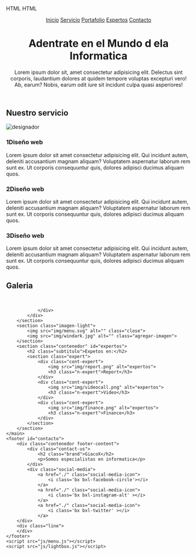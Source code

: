 
HTML
HTML

<!DOCTYPE html>
<html lang="en">
<head>
    <meta charset="UTF-8">
    <meta http-equiv="X-UA-Compatible" content="IE=edge">
    <meta name="viewport" content="width=device-width, initial-scale=1.0">
    <title>Proyecto 1</title>
    <link href='https://unpkg.com/boxicons@2.1.4/css/boxicons.min.css' rel='stylesheet'>
    <link rel="stylesheet" href="css/estilos.css">
    <link rel="preconnect" href="https://fonts.googleapis.com">
<link rel="preconnect" href="https://fonts.gstatic.com" crossorigin>
<link href="https://fonts.googleapis.com/css2?family=Montserrat:wght@100;400;500&display=swap" rel="stylesheet">
</head>
<body>
    <header class="header" id="inicio">
        <img src="img/hamburguesa.svg" alt="" class="hamburguer">
        <nav class="menu-navegacion">
            <a href="#inicio">Inicio</a>
            <a href="#servicio">Servicio</a>
            <a href="#portafolio">Portafolio</a>
            <a href="#expertos">Expertos</a>
            <a href="#contacto">Contacto</a>
        </nav>
        <div class="contenedor head">
            <h1 class="titulo">Adentrate en el Mundo d ela Informatica</h1>
            <p class="copy">Lorem ipsum dolor sit, amet consectetur adipisicing elit. Delectus sint corporis, laudantium dolores at quidem tempore voluptas excepturi vero! Ab, earum? Nobis, earum odit iure sit incidunt culpa quasi asperiores!</p>
        </div>
    </header>
    <main>
        <section class="services contenedor" id="servicio">
            <h2 class="subtitulo">Nuestro servicio</h2>
            <div class="contenedor-servicio">
                <img src="img/designer.png" alt="designador">
                <div class="designer">
                    <div class="service">
                        <h3 class="n-service"><span class="number">1</span>Diseño web</h3>
                        <p>Lorem ipsum dolor sit amet consectetur adipisicing elit. 
                            Qui incidunt autem, deleniti accusantium magnam aliquam? 
                            Voluptatem aspernatur laborum rem sunt ex. Ut corporis consequuntur 
                            quis, dolores adipisci ducimus aliquam quos.</p>
                    </div>
                    <div class="service">
                        <h3 class="n-service"><span class="number">2</span>Diseño web</h3>
                        <p>Lorem ipsum dolor sit amet consectetur adipisicing elit. 
                            Qui incidunt autem, deleniti accusantium magnam aliquam? 
                            Voluptatem aspernatur laborum rem sunt ex. Ut corporis consequuntur 
                            quis, dolores adipisci ducimus aliquam quos.</p>
                    </div>
                    <div class="service">
                        <h3 class="n-service"><span class="number">3</span>Diseño web</h3>
                        <p>Lorem ipsum dolor sit amet consectetur adipisicing elit. 
                            Qui incidunt autem, deleniti accusantium magnam aliquam? 
                            Voluptatem aspernatur laborum rem sunt ex. Ut corporis consequuntur 
                            quis, dolores adipisci ducimus aliquam quos.</p>
                    </div>
                    </div>
                </div>
        </section>
        <section class="gallery" id="portafolio">
            <div class="cotenedor">
                <h2 class="subtitulo">Galeria</h2>
                <div class="contenedor-galeria">
                    <img src="img/banner.jpg" alt=""class="galeria">
                    <img src="img/coffe.jpg" alt=""class="galeria">
                    <img src="img/marketing.jpg" alt=""class="galeria">
                    
                </div>
            </div>
        </section>
        <section class="imagen-light">
            <img src="img/menu.svg" alt="" class="close">
            <img src="img/windark.jpg" alt="" class="agregar-imagen">
        </section>
        <section class="contenedor" id="expertos">
            <h2 class="subtitulo">Expetos en:</h2>
            <section class="expert">
                <div class="cont-expert">
                    <img src="img/report.png" alt="expertos">
                    <h3 class="n-expert">Report</h3>
                </div>
                <div class="cont-expert">
                    <img src="img/videocall.png" alt="expertos">
                    <h3 class="n-expert">Video</h3>
                </div>
                <div class="cont-expert">
                    <img src="img/finance.png" alt="expertos">
                    <h3 class="n-expert">Finance</h3>
                </div>
            </section>
        </section>
    </main>
    <footer id="contacto">
        <div class="contenedor footer-content">
            <div class="contact-us">
                <h2 class="brand">GiacoX</h2>
                <p>Somos especialistas en informatica</p> 
            </div>
            <div class="social-media">
                <a href="./" class="social-media-icon">
                    <i class='bx bxl-facebook-circle'></i>
                </a>
                <a href="./" class="social-media-icon">
                    <i class='bx bxl-instagram-alt' ></i>
                </a>
                <a href="./" class="social-media-icon">
                    <i class='bx bxl-twitter' ></i>
                </a>
        </div>
        <div class="line">
        </div>
    </footer>
    <script src="js/menu.js"></script>
    <script src="js/lightbox.js"></script>
</body>
</html>
